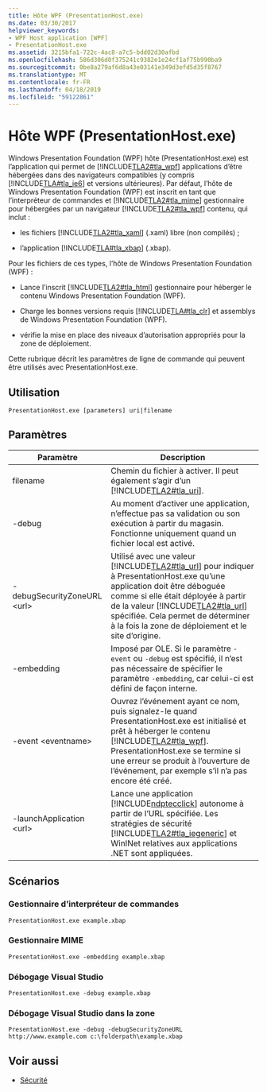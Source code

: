 ```yaml
---
title: Hôte WPF (PresentationHost.exe)
ms.date: 03/30/2017
helpviewer_keywords:
- WPF Host application [WPF]
- PresentationHost.exe
ms.assetid: 3215bfa1-722c-4ac8-a7c5-bdd02d30afbd
ms.openlocfilehash: 586d306d0f375241c9382e1e24cf1af75b990ba9
ms.sourcegitcommit: 0be8a279af6d8a43e03141e349d3efd5d35f8767
ms.translationtype: MT
ms.contentlocale: fr-FR
ms.lasthandoff: 04/18/2019
ms.locfileid: "59122861"
---
```

# <a name="wpf-host-presentationhostexe"></a>Hôte WPF (PresentationHost.exe)
Windows Presentation Foundation (WPF) hôte (PresentationHost.exe) est l’application qui permet de [!INCLUDE[TLA2#tla_wpf](../../../../includes/tla2sharptla-wpf-md.md)] applications d’être hébergées dans des navigateurs compatibles (y compris [!INCLUDE[TLA#tla_ie6](../../../../includes/tlasharptla-ie6-md.md)] et versions ultérieures). Par défaut, l’hôte de Windows Presentation Foundation (WPF) est inscrit en tant que l’interpréteur de commandes et [!INCLUDE[TLA2#tla_mime](../../../../includes/tla2sharptla-mime-md.md)] gestionnaire pour hébergées par un navigateur [!INCLUDE[TLA2#tla_wpf](../../../../includes/tla2sharptla-wpf-md.md)] contenu, qui inclut :  
  
-   les fichiers [!INCLUDE[TLA2#tla_xaml](../../../../includes/tla2sharptla-xaml-md.md)] (.xaml) libre (non compilés) ;  
  
-   l’application [!INCLUDE[TLA#tla_xbap](../../../../includes/tlasharptla-xbap-md.md)] (.xbap).  
  
 Pour les fichiers de ces types, l’hôte de Windows Presentation Foundation (WPF) :  
  
-   Lance l’inscrit [!INCLUDE[TLA2#tla_html](../../../../includes/tla2sharptla-html-md.md)] gestionnaire pour héberger le contenu Windows Presentation Foundation (WPF).  
  
-   Charge les bonnes versions requis [!INCLUDE[TLA#tla_clr](../../../../includes/tlasharptla-clr-md.md)] et assemblys de Windows Presentation Foundation (WPF).  
  
-   vérifie la mise en place des niveaux d’autorisation appropriés pour la zone de déploiement.  
  
 Cette rubrique décrit les paramètres de ligne de commande qui peuvent être utilisés avec PresentationHost.exe.  
  
## <a name="usage"></a>Utilisation  
 `PresentationHost.exe [parameters] uri|filename`  
  
## <a name="parameters"></a>Paramètres  
  
|Paramètre|Description|  
|---------------|-----------------|  
|filename|Chemin du fichier à activer. Il peut également s’agir d’un [!INCLUDE[TLA2#tla_uri](../../../../includes/tla2sharptla-uri-md.md)].|  
|-debug|Au moment d’activer une application, n’effectue pas sa validation ou son exécution à partir du magasin. Fonctionne uniquement quand un fichier local est activé.|  
|-debugSecurityZoneURL \<url>|Utilisé avec une valeur [!INCLUDE[TLA2#tla_url](../../../../includes/tla2sharptla-url-md.md)] pour indiquer à PresentationHost.exe qu’une application doit être déboguée comme si elle était déployée à partir de la valeur [!INCLUDE[TLA2#tla_url](../../../../includes/tla2sharptla-url-md.md)] spécifiée. Cela permet de déterminer à la fois la zone de déploiement et le site d’origine.|  
|-embedding|Imposé par OLE. Si le paramètre `-event` ou `-debug` est spécifié, il n’est pas nécessaire de spécifier le paramètre `-embedding`, car celui-ci est défini de façon interne.|  
|-event \<eventname>|Ouvrez l’événement ayant ce nom, puis signalez-le quand PresentationHost.exe est initialisé et prêt à héberger le contenu [!INCLUDE[TLA2#tla_wpf](../../../../includes/tla2sharptla-wpf-md.md)]. PresentationHost.exe se termine si une erreur se produit à l’ouverture de l’événement, par exemple s’il n’a pas encore été créé.|  
|-launchApplication \<url>|Lance une application [!INCLUDE[ndptecclick](../../../../includes/ndptecclick-md.md)] autonome à partir de l’URL spécifiée. Les stratégies de sécurité [!INCLUDE[TLA2#tla_iegeneric](../../../../includes/tla2sharptla-iegeneric-md.md)] et WinINet relatives aux applications .NET sont appliquées.|  
  
## <a name="scenarios"></a>Scénarios  
  
### <a name="shell-handler"></a>Gestionnaire d’interpréteur de commandes  
 `PresentationHost.exe example.xbap`  
  
### <a name="mime-handler"></a>Gestionnaire MIME  
 `PresentationHost.exe -embedding example.xbap`  
  
### <a name="visual-studio-debugging"></a>Débogage Visual Studio  
 `PresentationHost.exe -debug example.xbap`  
  
### <a name="visual-studio-debugging-in-zone"></a>Débogage Visual Studio dans la zone  
 `PresentationHost.exe -debug -debugSecurityZoneURL http://www.example.com c:\folderpath\example.xbap`  
  
## <a name="see-also"></a>Voir aussi

- [Sécurité](../security-wpf.md)

